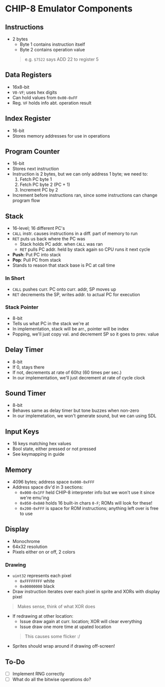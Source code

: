 # CHIP-8 Emulator Components

## Instructions
- 2 bytes
    - Byte 1 contains instruction itself
    - Byte 2 contains operation value
    > e.g. `$7522` says ADD 22 to register 5

## Data Registers
- 16x8-bit
- `V0-VF`; uses hex digits
- Can hold values from `0x00-0xFF`
- Reg. `VF` holds info abt. operation result

## Index Register
- 16-bit 
- Stores memory addresses for use in operations

## Program Counter
- 16-bit
- Stores next instruction
- Instruction is 2 bytes, but we can only address 1 byte; we need to:
    1. Fetch PC byte 1
    2. Fetch PC byte 2 (PC + 1)
    3. Increment PC by 2 
- Increment before instructions ran, since some instructions can change program flow

## Stack
- 16-level; 16 different PC's
- `CALL` instr. causes instructions in a diff. part of memory to run
- `RET` puts us back where the PC was
    - Stack holds PC addr. when `CALL` was ran
    - `RET` pulls PC addr. held by stack again so CPU runs it next cycle
- **Push**: Put PC into stack
- **Pop**: Pull PC from stack
- Stands to reason that stack base is PC at call time

### In Short
- `CALL` pushes curr. PC onto curr. addr, SP moves up
- `RET` decrements the SP, writes addr. to actual PC for execution 

### Stack Pointer
- 8-bit
- Tells us what PC in the stack we're at
- In implementation, stack will be arr., pointer will be index
- Popping, we'll just copy val. and decrement SP so it goes to prev. value

## Delay Timer
- 8-bit
- If 0, stays there
- If not, decrements at rate of 60hz (60 times per sec.)
- In our implementation, we'll just decrement at rate of cycle clock

## Sound Timer
- 8-bit
- Behaves same as delay timer but tone buzzes when non-zero
- In our implemetation, we won't generate sound, but we can using SDL

## Input Keys
- 16 keys matching hex values
- Bool state, either pressed or not pressed
- See keymapping in guide 

## Memory 
- 4096 bytes; address space `0x000-0xFFF`
- Address space div'd in 3 sections:
    - `0x000-0x1FF` held CHIP-8 interpreter info but we won't use it since we're emu'ing
    - `0x050-0x0A0` holds 16 built-in chars `0-F`; ROMs will look for these!
    - `0x200-0xFFF` is space for ROM instructions; anything left over is free to use

## Display
- Monochrome
- 64x32 resolution
- Pixels either on or off, 2 colors

### Drawing
- `uint32` represents each pixel
    - `0xFFFFFFFF` white
    - `0x00000000` black
- Draw instruction iterates over each pixel in sprite and XORs with display pixel
> Makes sense, think of what XOR does
- If redrawing at other location:
    - Issue draw again at curr. location; XOR will clear everything
    - Issue draw one more time at upated location
    > This causes some flicker :/
- Sprites should wrap around if drawing off-screen!

## To-Do

- [ ] Implement RNG correctly
- [ ] What do all the bitwise operations do?
